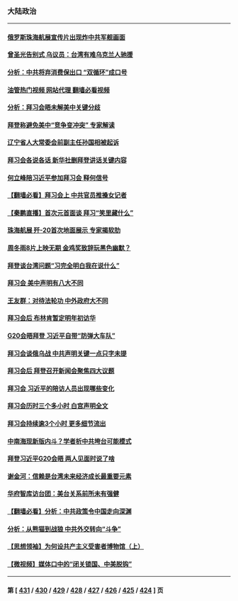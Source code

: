 ### 大陆政治
---
#### [俄罗斯珠海航展宣传片出现炸中共军舰画面](../../pages/ncid277/n13866176.md?11151645) 
#### [曾圣光告别式 乌议员：台湾有难乌克兰人驰援](../../pages/ncid277/n13866007.md?11151645) 
#### [分析：中共将弃消费保出口 “双循环”成口号](../../pages/ncid277/n13866140.md?11151645) 
#### [油管热门视频 网站代理 翻墙必看视频](http://138.2.39.72:81/youtube.html?epic-marker?11151645)
#### [分析：拜习会晤未解美中关键分歧](../../pages/ncid277/n13866028.md?11151645) 
#### [拜登称避免美中“竞争变冲突” 专家解读](../../pages/ncid277/n13866018.md?11151645) 
#### [辽宁省人大常委会前副主任孙国相被起诉](../../pages/ncid277/n13866097.md?11151645) 
#### [拜习会各说各话 新华社删拜登讲话关键内容](../../pages/ncid277/n13865771.md?11151645) 
#### [何立峰陪习近平参加拜习会 释何信号](../../pages/ncid277/n13865894.md?11151645) 
#### [【翻墙必看】拜习会上 中共官员推搡女记者](../../pages/ncid277/n13866066.md?11151645) 
#### [【秦鹏直播】首次元首面谈 拜习“笑里藏什么”](../../pages/ncid277/n13865903.md?11151645) 
#### [珠海航展 歼-20首次地面展示 专家揭软肋](../../pages/ncid277/n13865935.md?11151645) 
#### [周冬雨8片上映无期 金鸡奖致辞玩黑色幽默？](../../pages/ncid277/n13865876.md?11151645) 
#### [拜登谈台湾问题“习完全明白我在说什么”](../../pages/ncid277/n13865834.md?11151645) 
#### [拜习会 美中声明有八大不同](../../pages/ncid277/n13865838.md?11151645) 
#### [王友群：对待法轮功 中外政府大不同](../../pages/ncid277/n13865225.md?11151645) 
#### [拜习会后 布林肯暂定明年初访华](../../pages/ncid277/n13865785.md?11151645) 
#### [G20会晤拜登 习近平自带“防弹大车队”](../../pages/ncid277/n13865743.md?11151645) 
#### [拜习会谈俄乌战 中共声明关键一点只字未提](../../pages/ncid277/n13865753.md?11151645) 
#### [拜习会后 拜登召开新闻会聚焦四大议题](../../pages/ncid277/n13865752.md?11151645) 
#### [拜习会 习近平的陪访人员出现哪些变化](../../pages/ncid277/n13865749.md?11151645) 
#### [拜习会历时三个多小时 白宫声明全文](../../pages/ncid277/n13865750.md?11151645) 
#### [拜习会持续逾3个小时 更多细节流出](../../pages/ncid277/n13865697.md?11151645) 
#### [中南海现新版内斗？学者析中共垮台可能模式](../../pages/ncid277/n13865590.md?11151645) 
#### [拜登习近平G20会晤 两人见面时说了啥](../../pages/ncid277/n13865617.md?11151645) 
#### [谢金河：信赖是台湾未来经济成长最重要元素](../../pages/ncid277/n13865588.md?11151645) 
#### [华府智库访台团：美台关系前所未有强健](../../pages/ncid277/n13865399.md?11151645) 
#### [【翻墙必看】分析：中共政策令中国走向深渊](../../pages/ncid277/n13865287.md?11151645) 
#### [分析：从熊猫到战狼 中共外交转向“斗争”](../../pages/ncid277/n13865181.md?11151645) 
#### [【思想领袖】为何设共产主义受害者博物馆（上）](../../pages/ncid277/n13864792.md?11151645) 
#### [【微视频】媒体口中的“闭关锁国、中美脱钩”](../../pages/ncid277/n13865110.md?11151645) 

---
#### 第 [ [431](./431.md?11151645) / [430](./430.md?11151645) / [429](./429.md?11151645) / [428](./428.md?11151645) / [427](./427.md?11151645) / [426](./426.md?11151645) / [425](./425.md?11151645) / [424](./424.md?11151645) ] 页

